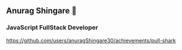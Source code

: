 ## Anurag Shingare 👋
### JavaScript FullStack Developer

https://github.com/users/anuragShingare30/achievements/pull-shark
